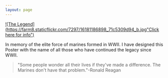 ```yaml
---
layout: page
---
```


[![The Legend](https://farm8.staticflickr.com/7297/16181186898_71c5309d94_b.jpg"Click here for info")](http://usmarineraiders.org/raider-foundation/history/)

In memory of the elite force of marines formed in WWII. I have designed this Poster with the name of all those who have 
continued the legacy since WWII.

> "Some people wonder all their lives if they've made a difference. The Marines don't have that problem."-Ronald Reagan


